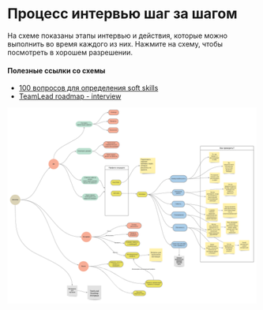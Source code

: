 
# Процесс интервью шаг за шагом

На схеме показаны этапы интервью и действия, которые можно выполнить во время каждого из них. 
Нажмите на схему, чтобы посмотреть в хорошем разрешении.
#### Полезные ссылки со схемы
* [100 вопросов для определения soft skills](https://hurma.work/ru/blog/100-questions-for-soft-skills-evaluation/?fbclid=IwAR3WEQPXFu65KJqdH0W98jRizHxhKT38Ye-w1V8s-VGqEsZjn_pyLIsGs6M)
* [TeamLead roadmap - interview](https://tlroadmap.io/roles/people-manager/people-management/hiring/interview.html)

![Interview process step by step schema](interview-process-step-by-step-schema.png)
